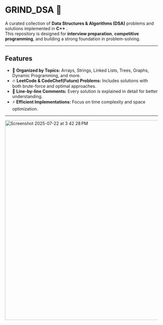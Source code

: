 # GRIND_DSA 🚀

A curated collection of **Data Structures & Algorithms (DSA)** problems and solutions implemented in **C++** .  
This repository is designed for **interview preparation**, **competitive programming**, and building a strong foundation in problem-solving.

---

## **Features**
- 📂 **Organized by Topics:** Arrays, Strings, Linked Lists, Trees, Graphs, Dynamic Programming, and more.
- 🔥 **LeetCode & CodeChef(Future) Problems:** Includes solutions with both brute-force and optimal approaches.
- 📝 **Line-by-line Comments:** Every solution is explained in detail for better understanding.
- ⚡ **Efficient Implementations:** Focus on time complexity and space optimization.

---

<img width="1046" height="659" alt="Screenshot 2025-07-22 at 3 42 28 PM" src="https://github.com/user-attachments/assets/650e199a-d05f-4950-8640-88d93778c21b" />

